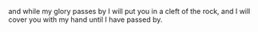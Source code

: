 and while my glory passes by I will put you in a cleft of the rock, and I will cover you with my hand until I have passed by.
